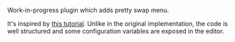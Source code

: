 Work-in-progress plugin which adds pretty swap menu.

It's inspired by [this tutorial](https://www.youtube.com/watch?v=8mE6takcdg8). Unlike in the original implementation, the code is well structured and some configuration variables are exposed in the editor.
